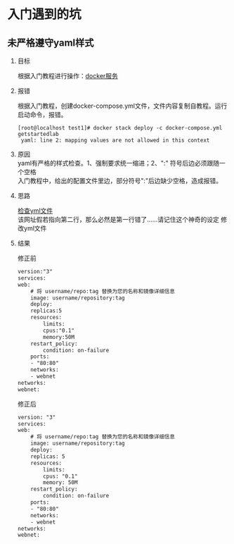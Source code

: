 # 入门遇到的坑

## 未严格遵守yaml样式

1. 目标
   
   根据入门教程进行操作：[docker服务](https://docs.docker-cn.com/get-started/part3/#%E6%82%A8%E7%9A%84%E7%AC%AC%E4%B8%80%E4%B8%AA-docker-composeyml-%E6%96%87%E4%BB%B6)
    
2. 报错  
   
   根据入门教程，创建docker-compose.yml文件，文件内容复制自教程。运行启动命令，报错。
   
   ``` shell
   [root@localhost test1]# docker stack deploy -c docker-compose.yml getstartedlab
    yaml: line 2: mapping values are not allowed in this context
   ```

3. 原因  
   yaml有严格的样式检查。1、强制要求统一缩进；2、":" 符号后边必须跟随一个空格  
   入门教程中，给出的配置文件里边，部分符号":"后边缺少空格，造成报错。

4. 思路
   
   [检查yml文件](https://www.bejson.com/validators/yaml/)  
   该网址假若指向第二行，那么必然是第一行错了……请记住这个神奇的设定
   修改yml文件

5. 结果
   
   修正前

    ``` txt
    version:"3"
    services:
    web:
        # 将 username/repo:tag 替换为您的名称和镜像详细信息
        image: username/repository:tag
        deploy:
        replicas:5
        resources:
            limits:
            cpus:"0.1"
            memory:50M
        restart_policy:
            condition: on-failure
        ports:
        - "80:80"
        networks:
        - webnet
    networks:
    webnet:
    ```

    修正后

    ``` txt
    version: "3"
    services:
    web:
        # 将 username/repo:tag 替换为您的名称和镜像详细信息
        image: username/repository:tag
        deploy:
        replicas: 5
        resources:
            limits:
            cpus: "0.1"
            memory: 50M
        restart_policy:
            condition: on-failure
        ports:
        - "80:80"
        networks:
        - webnet
    networks:
    webnet:
    ```
